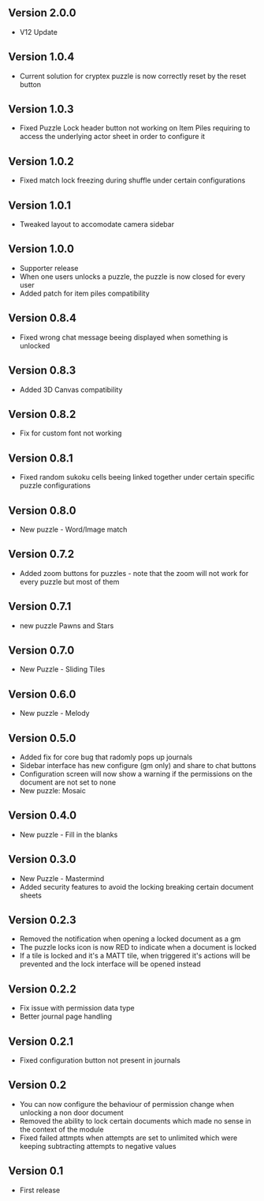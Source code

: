 ## Version 2.0.0
- V12 Update

## Version 1.0.4
- Current solution for cryptex puzzle is now correctly reset by the reset button

## Version 1.0.3
- Fixed Puzzle Lock header button not working on Item Piles requiring to access the underlying actor sheet in order to configure it

## Version 1.0.2
- Fixed match lock freezing during shuffle under certain configurations

## Version 1.0.1
- Tweaked layout to accomodate camera sidebar

## Version 1.0.0
- Supporter release
- When one users unlocks a puzzle, the puzzle is now closed for every user
- Added patch for item piles compatibility

## Version 0.8.4
- Fixed wrong chat message beeing displayed when something is unlocked

## Version 0.8.3
- Added 3D Canvas compatibility

## Version 0.8.2
- Fix for custom font not working

## Version 0.8.1
- Fixed random sukoku cells beeing linked together under certain specific puzzle configurations

## Version 0.8.0
- New puzzle - Word/Image match

## Version 0.7.2
- Added zoom buttons for puzzles - note that the zoom will not work for every puzzle but most of them

## Version 0.7.1
- new puzzle Pawns and Stars

## Version 0.7.0
- New Puzzle - Sliding Tiles

## Version 0.6.0
- New puzzle - Melody

## Version 0.5.0
- Added fix for core bug that radomly pops up journals
- Sidebar interface has new configure (gm only) and share to chat buttons
- Configuration screen will now show a warning if the permissions on the document are not set to none
- New puzzle: Mosaic

## Version 0.4.0
- New puzzle - Fill in the blanks

## Version 0.3.0
- New Puzzle - Mastermind
- Added security features to avoid the locking breaking certain document sheets

## Version 0.2.3
- Removed the notification when opening a locked document as a gm
- The puzzle locks icon is now RED to indicate when a document is locked
- If a tile is locked and it's a MATT tile, when triggered it's actions will be prevented and the lock interface will be opened instead

## Version 0.2.2
- Fix issue with permission data type
- Better journal page handling

## Version 0.2.1
- Fixed configuration button not present in journals

## Version 0.2
- You can now configure the behaviour of permission change when unlocking a non door document
- Removed the ability to lock certain documents which made no sense in the context of the module
- Fixed failed attmpts when attempts are set to unlimited which were keeping subtracting attempts to negative values

## Version 0.1
- First release

